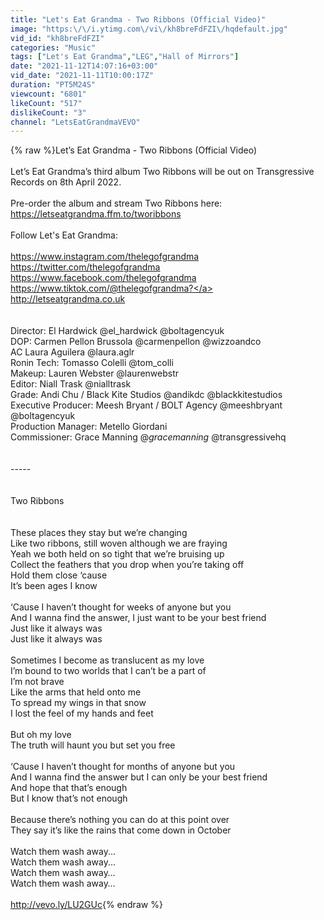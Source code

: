 ```yaml
---
title: "Let's Eat Grandma - Two Ribbons (Official Video)"
image: "https:\/\/i.ytimg.com\/vi\/kh8breFdFZI\/hqdefault.jpg"
vid_id: "kh8breFdFZI"
categories: "Music"
tags: ["Let's Eat Grandma","LEG","Hall of Mirrors"]
date: "2021-11-12T14:07:16+03:00"
vid_date: "2021-11-11T10:00:17Z"
duration: "PT5M24S"
viewcount: "6801"
likeCount: "517"
dislikeCount: "3"
channel: "LetsEatGrandmaVEVO"
---
```

{% raw %}Let’s Eat Grandma - Two Ribbons (Official Video)<br /><br />Let’s Eat Grandma’s third album Two Ribbons will be out on Transgressive Records on 8th April 2022.<br /><br />Pre-order the album and stream Two Ribbons here: <a rel="nofollow" target="blank" href="https://letseatgrandma.ffm.to/tworibbons">https://letseatgrandma.ffm.to/tworibbons</a><br /><br />Follow Let's Eat Grandma:<br /><br /><a rel="nofollow" target="blank" href="https://www.instagram.com/thelegofgrandma">https://www.instagram.com/thelegofgrandma</a><br /><a rel="nofollow" target="blank" href="https://twitter.com/thelegofgrandma">https://twitter.com/thelegofgrandma</a><br /><a rel="nofollow" target="blank" href="https://www.facebook.com/thelegofgrandma">https://www.facebook.com/thelegofgrandma</a><br /><a rel="nofollow" target="blank" href="https://www.tiktok.com/@thelegofgrandma?">https://www.tiktok.com/@thelegofgrandma?</a><br /><a rel="nofollow" target="blank" href="http://letseatgrandma.co.uk">http://letseatgrandma.co.uk</a><br /><br /><br />Director: El Hardwick @el_hardwick @boltagencyuk<br />DOP: Carmen Pellon Brussola @carmenpellon @wizzoandco<br />AC Laura Aguilera @laura.aglr<br />Ronin Tech: Tomasso Colelli @tom_colli<br />Makeup: Lauren Webster @laurenwebstr<br />Editor: Niall Trask @nialltrask<br />Grade: Andi Chu / Black Kite Studios @andikdc @blackkitestudios<br />Executive Producer: Meesh Bryant / BOLT Agency @meeshbryant @boltagencyuk<br />Production Manager: Metello Giordani <br />Commissioner: Grace Manning @_gracemanning_ @transgressivehq<br /><br /><br />-----<br /><br /><br />Two Ribbons<br /><br /><br />These places they stay but we’re changing<br />Like two ribbons, still woven although we are fraying<br />Yeah we both held on so tight that we’re bruising up<br />Collect the feathers that you drop when you’re taking off<br />Hold them close ‘cause <br />It’s been ages I know<br /><br />‘Cause I haven’t thought for weeks of anyone but you <br />And I wanna find the answer, I just want to be your best friend<br />Just like it always was<br />Just like it always was<br /><br />Sometimes I become as translucent as my love<br />I’m bound to two worlds that I can’t be a part of <br />I’m not brave <br />Like the arms that held onto me <br />To spread my wings in that snow<br />I lost the feel of my hands and feet<br /><br />But oh my love<br />The truth will haunt you but set you free<br /><br />‘Cause I haven’t thought for months of anyone but you <br />And I wanna find the answer but I can only be your best friend<br />And hope that that’s enough<br />But I know that’s not enough<br /><br />Because there’s nothing you can do at this point over<br />They say it’s like the rains that come down in October <br /><br />Watch them wash away...<br />Watch them wash away...<br />Watch them wash away…<br />Watch them wash away…<br /><br /><a rel="nofollow" target="blank" href="http://vevo.ly/LU2GUc">http://vevo.ly/LU2GUc</a>{% endraw %}
